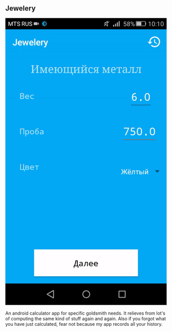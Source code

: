 ## Jewelery
![alt text](https://github.com/maksudin/JeweleryCalculator/blob/master/jewelery.gif)

An android calculator app for specific goldsmith needs. It relieves from lot's of computing the same kind of stuff again and again. Also if you forgot what you have just calculated, fear not because my app records all your history.

